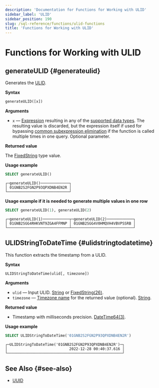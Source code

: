 ```yaml
---
description: 'Documentation for Functions for Working with ULID'
sidebar_label: 'ULID'
sidebar_position: 190
slug: /sql-reference/functions/ulid-functions
title: 'Functions for Working with ULID'
---
```


# Functions for Working with ULID

## generateULID {#generateulid}

Generates the [ULID](https://github.com/ulid/spec).

**Syntax**

```sql
generateULID([x])
```

**Arguments**

- `x` — [Expression](/sql-reference/syntax#expressions) resulting in any of the [supported data types](/sql-reference/data-types). The resulting value is discarded, but the expression itself if used for bypassing [common subexpression elimination](/sql-reference/functions/overview#common-subexpression-elimination) if the function is called multiple times in one query. Optional parameter.

**Returned value**

The [FixedString](../data-types/fixedstring.md) type value.

**Usage example**

```sql
SELECT generateULID()
```

```text
┌─generateULID()─────────────┐
│ 01GNB2S2FGN2P93QPXDNB4EN2R │
└────────────────────────────┘
```

**Usage example if it is needed to generate multiple values in one row**

```sql
SELECT generateULID(1), generateULID(2)
```

```text
┌─generateULID(1)────────────┬─generateULID(2)────────────┐
│ 01GNB2SGG4RHKVNT9ZGA4FFMNP │ 01GNB2SGG4V0HMQVH4VBVPSSRB │
└────────────────────────────┴────────────────────────────┘
```

## ULIDStringToDateTime {#ulidstringtodatetime}

This function extracts the timestamp from a ULID.

**Syntax**

```sql
ULIDStringToDateTime(ulid[, timezone])
```

**Arguments**

- `ulid` — Input ULID. [String](../data-types/string.md) or [FixedString(26)](../data-types/fixedstring.md).
- `timezone` — [Timezone name](../../operations/server-configuration-parameters/settings.md#timezone) for the returned value (optional). [String](../data-types/string.md).

**Returned value**

- Timestamp with milliseconds precision. [DateTime64(3)](../data-types/datetime64.md).

**Usage example**

```sql
SELECT ULIDStringToDateTime('01GNB2S2FGN2P93QPXDNB4EN2R')
```

```text
┌─ULIDStringToDateTime('01GNB2S2FGN2P93QPXDNB4EN2R')─┐
│                            2022-12-28 00:40:37.616 │
└────────────────────────────────────────────────────┘
```

## See Also {#see-also}

- [UUID](../../sql-reference/functions/uuid-functions.md)
